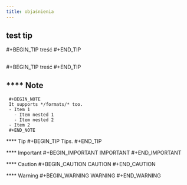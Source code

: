 ```yaml
---
title: objaśnienia
---
```


## test tip 
#+BEGIN_TIP
treść
#+END_TIP
##
#+BEGIN_TIP
treść
#+END_TIP
## **** Note
     #+BEGIN_NOTE
     It supports */formats/* too.
     - Item 1
       - Item nested 1
       - Item nested 2
     - Item 2
     #+END_NOTE

**** Tip
     #+BEGIN_TIP
     Tips.
     #+END_TIP

**** Important
     #+BEGIN_IMPORTANT
     IMPORTANT
     #+END_IMPORTANT

**** Caution
     #+BEGIN_CAUTION
     CAUTION
     #+END_CAUTION

**** Warning
     #+BEGIN_WARNING
     WARNING
     #+END_WARNING

